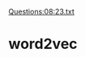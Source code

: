 [Questions:08:23.txt](https://github.com/lulu1008-beep/word2vec/files/7034654/Questions.08.23.txt)
# word2vec
